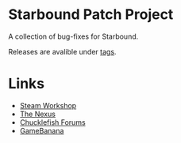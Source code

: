 # Starbound Patch Project

A collection of bug-fixes for Starbound.

Releases are avalible under [tags](https://github.com/jss2a98aj/Starbound-Patch-Project/tags).

# Links

- [Steam Workshop](https://steamcommunity.com/sharedfiles/filedetails/?id=1543219534)
- [The Nexus](https://www.nexusmods.com/starbound/mods/842)
- [Chucklefish Forums](https://community.playstarbound.com/resources/starbound-patch-project.5894)
- [GameBanana](https://gamebanana.com/mods/396904)
